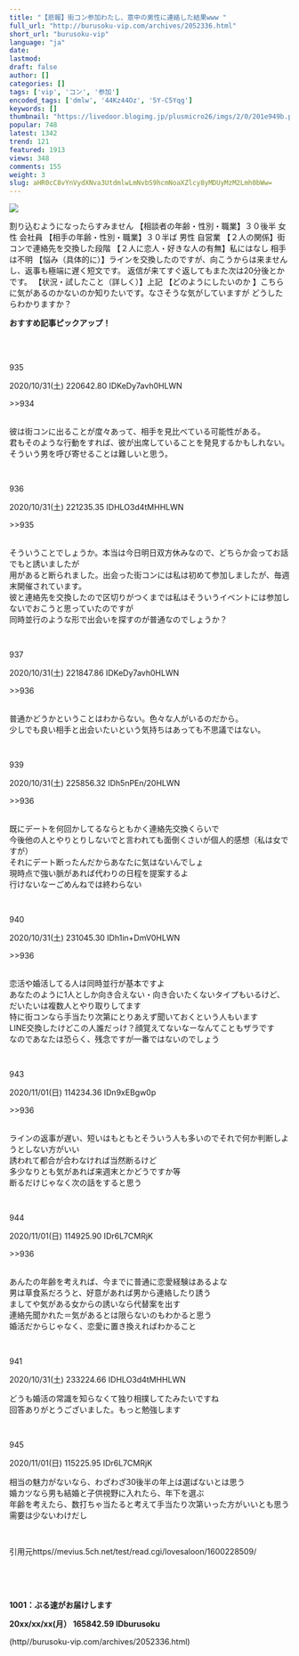 ```yaml
---
title: "【悲報】街コン参加わたし、意中の男性に連絡した結果www "
full_url: "http://burusoku-vip.com/archives/2052336.html"
short_url: "burusoku-vip"
language: "ja"
date: 
lastmod: 
draft: false
author: []
categories: []
tags: ['vip', 'コン', '参加']
encoded_tags: ['dmlw', '44Kz44Oz', '5Y-C5Yqg']
keywords: []
thumbnail: "https://livedoor.blogimg.jp/plusmicro26/imgs/2/0/201e949b.png"
popular: 748
latest: 1342
trend: 121
featured: 1913
views: 348
comments: 155
weight: 3
slug: aHR0cC8vYnVydXNva3UtdmlwLmNvbS9hcmNoaXZlcy8yMDUyMzM2Lmh0bWw=
---
```


![](https://livedoor.blogimg.jp/plusmicro26/imgs/2/0/201e949b.png)

<div><p>割り込むようになったらすみません 【相談者の年齢・性別・職業】３０後半 女性 会社員 【相手の年齢・性別・職業】３０半ば 男性 自営業 【２人の関係】街コンで連絡先を交換した段階 【２人に恋人・好きな人の有無】私にはなし 相手は不明 【悩み（具体的に）】ラインを交換したのですが、向こうからは来ませんし、返事も極端に遅く短文です。 返信が来てすぐ返してもまた次は20分後とかです。 【状況・試したこと（詳しく）】上記 【どのようにしたいのか 】こちらに気があるのかないのか知りたいです。なさそうな気がしていますが どうしたらわかりますか？</p><p><b>おすすめ記事ピックアップ！</b></p> <p class='g-ad1'> </p> <p class='g-ad2'> </p> <p></p><br> <br><p>935 <p> 2020/10/31(土) 220642.80 IDKeDy7avh0HLWN</p></p><p> <p class='anchor'>>>934</p> <br> 彼は街コンに出ることが度々あって、相手を見比べている可能性がある。 <br> 君もそのような行動をすれば、彼が出席していることを発見するかもしれない。 <br> そういう男を呼び寄せることは難しいと思う。 </p><br> <p>936 <p> 2020/10/31(土) 221235.35 IDHLO3d4tMHHLWN</p></p><p> <p class='anchor'>>>935</p> <br> そういうことでしょうか。本当は今日明日双方休みなので、どちらか会ってお話でもと誘いましたが <br> 用があると断られました。出会った街コンには私は初めて参加しましたが、毎週末開催されています。 <br> 彼と連絡先を交換したので区切りがつくまでは私はそういうイベントには参加しないでおこうと思っていたのですが <br> 同時並行のような形で出会いを探すのが普通なのでしょうか？ </p><br> <p>937 <p> 2020/10/31(土) 221847.86 IDKeDy7avh0HLWN</p></p><p> <p class='anchor'>>>936</p> <br> 普通かどうかということはわからない。色々な人がいるのだから。 <br> 少しでも良い相手と出会いたいという気持ちはあっても不思議ではない。 </p><br> <p>939 <p> 2020/10/31(土) 225856.32 IDh5nPEn/20HLWN</p></p><p> <p class='anchor'>>>936</p> <br> 既にデートを何回かしてるならともかく連絡先交換くらいで <br> 今後他の人とやりとりしないでと言われても面倒くさいが個人的感想（私は女ですが） <br> それにデート断ったんだからあなたに気はないんでしょ <br> 現時点で強い脈があれば代わりの日程を提案するよ <br> 行けないなーごめんねでは終わらない </p><br> <p>940 <p> 2020/10/31(土) 231045.30 IDh1in+DmV0HLWN</p></p><p> <p class='anchor'>>>936</p> <br> 恋活や婚活してる人は同時並行が基本ですよ <br> あなたのように1人としか向き合えない・向き合いたくないタイプもいるけど、だいたいは複数人とやり取りしてます <br> 特に街コンなら手当たり次第にとりあえず聞いておくという人もいます <br> LINE交換したけどこの人誰だっけ？顔覚えてないなーなんてこともザラです <br> なのであなたは恐らく、残念ですが一番ではないのでしょう </p><br> <p>943 <p> 2020/11/01(日) 114234.36 IDn9xEBgw0p</p></p><p> <p class='anchor'>>>936</p> <br> ラインの返事が遅い、短いはもともとそういう人も多いのでそれで何か判断しようとしない方がいい <br> 誘われて都合が合わなければ当然断るけど <br> 多少なりとも気があれば来週末とかどうですか等 <br> 断るだけじゃなく次の話をすると思う </p><br> <p>944 <p> 2020/11/01(日) 114925.90 IDr6L7CMRjK</p></p><p> <p class='anchor'>>>936</p> <br> あんたの年齢を考えれば、今までに普通に恋愛経験はあるよな <br> 男は草食系だろうと、好意があれば男から連絡したり誘う <br> ましてや気がある女からの誘いなら代替案を出す <br> 連絡先聞かれた＝気があるとは限らないのもわかると思う <br> 婚活だからじゃなく、恋愛に置き換えればわかること </p><br> <p>941 <p> 2020/10/31(土) 233224.66 IDHLO3d4tMHHLWN</p></p><p> どうも婚活の常識を知らなくて独り相撲してたみたいですね <br> 回答ありがとうございました。もっと勉強します </p><br> <p>945 <p> 2020/11/01(日) 115225.95 IDr6L7CMRjK</p></p><p> 相当の魅力がないなら、わざわざ30後半の年上は選ばないとは思う <br> 婚カツなら男も結婚と子供視野に入れたら、年下を選ぶ <br> 年齢を考えたら、数打ちゃ当たると考えて手当たり次第いった方がいいとも思う <br> 需要は少ないわけだし </p><br> <p>引用元https//mevius.5ch.net/test/read.cgi/lovesaloon/1600228509/</p> <br> <p id='csw_block'></p> <p id='divSP1'> </p> <br><p><b>1001：ぶる速がお届けします <p> 20xx/xx/xx(月） 165842.59 IDburusoku</p></b></p> <p class='g-ad1'> </p> <p class='g-ad2'> </p> <p id='divSP'> </p> </div>

(http//burusoku-vip.com/archives/2052336.html)
